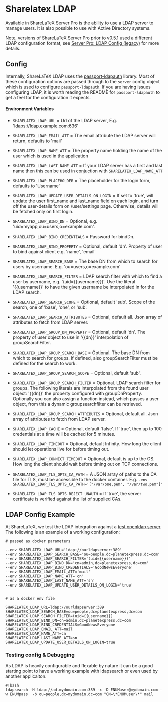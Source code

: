 Sharelatex LDAP
==============
Available in ShareLaTeX Server Pro is the ability to use a LDAP server to manage users. It is also possible to use with Active Directory systems.

Note, versions of ShareLaTeX Server Pro prior to v0.5.1 used a different LDAP configuration format, see [Server Pro: LDAP Config (legacy)](https://github.com/sharelatex/sharelatex/wiki/Server-Pro:-LDAP-Config-(legacy)) for more details.


Config
---

Internally, ShareLaTeX LDAP uses the [passport-ldapauth](https://github.com/vesse/passport-ldapauth) library. Most of these configuration options are passed through to the `server` config object which is used to configure `passport-ldapauth`. If you are having issues configuring LDAP, it is worth reading the README for `passport-ldapauth` to get a feel for the configuration it expects.

#### Environment Variables

- `SHARELATEX_LDAP_URL` =
    Url of the LDAP server,
    E.g. 'ldaps://ldap.example.com:636'

- `SHARELATEX_LDAP_EMAIL_ATT` =
  The email attribute the LDAP server will return, defaults to 'mail'

- `SHARELATEX_LDAP_NAME_ATT` =
  The property name holding the name of the user which is used in the application

- `SHARELATEX_LDAP_LAST_NAME_ATT` =
  If your LDAP server has a first and last name then this can be used in conjuction with `SHARELATEX_LDAP_NAME_ATT`

- `SHARELATEX_LDAP_PLACEHOLDER` =
  The placeholder for the login form, defaults to 'Username'

- `SHARELATEX_LDAP_UPDATE_USER_DETAILS_ON_LOGIN` =
  If set to 'true', will update the user first_name and last_name field on each login, and turn off the user-details form on /user/settings page.
  Otherwise, details will be fetched only on first login.

- `SHARELATEX_LDAP_BIND_DN` =
    Optional, e.g. 'uid=myapp,ou=users,o=example.com'.

- `SHARELATEX_LDAP_BIND_CREDENTIALS` =
    Password for bindDn.

- `SHARELATEX_LDAP_BIND_PROPERTY` =
    Optional, default 'dn'. Property of user to bind against client
    e.g. 'name', 'email'

- `SHARELATEX_LDAP_SEARCH_BASE` =
    The base DN from which to search for users by username.
     E.g. 'ou=users,o=example.com'

- `SHARELATEX_LDAP_SEARCH_FILTER` =
    LDAP search filter with which to find a user by username, e.g.
    '(uid={{username}})'. Use the literal '{{username}}' to have the
    given username be interpolated in for the LDAP search.

- `SHARELATEX_LDAP_SEARCH_SCOPE` =
    Optional, default 'sub'. Scope of the search, one of 'base',
    'one', or 'sub'.

- `SHARELATEX_LDAP_SEARCH_ATTRIBUTES` =
    Optional, default all. Json array of attributes to fetch from LDAP server.

- `SHARELATEX_LDAP_GROUP_DN_PROPERTY` =
    Optional, default 'dn'. The property of user object to use in
    '{{dn}}' interpolation of groupSearchFilter.

- `SHARELATEX_LDAP_GROUP_SEARCH_BASE` =
    Optional. The base DN from which to search for groups. If defined,
    also groupSearchFilter must be defined for the search to work.

- `SHARELATEX_LDAP_GROUP_SEARCH_SCOPE` =
    Optional, default 'sub'.

- `SHARELATEX_LDAP_GROUP_SEARCH_FILTER` =
    Optional. LDAP search filter for groups. The following literals are
    interpolated from the found user object: '{{dn}}' the property
    configured with groupDnProperty. Optionally you can also assign a function instead,
    which passes a user object, from this a dynamic groupsearchfilter can be retrieved.

- `SHARELATEX_LDAP_GROUP_SEARCH_ATTRIBUTES` =
    Optional, default all. Json array of attributes to fetch from LDAP server.

- `SHARELATEX_LDAP_CACHE` =
    Optional, default 'false'. If 'true', then up to 100 credentials at a
    time will be cached for 5 minutes.

- `SHARELATEX_LDAP_TIMEOUT` =
    Optional, default Infinity. How long the client should let
    operations live for before timing out.

- `SHARELATEX_LDAP_CONNECT_TIMEOUT` =
    Optional, default is up to the OS. How long the client should wait
    before timing out on TCP connections.

- `SHARELATEX_LDAP_TLS_OPTS_CA_PATH` = 
  A JSON array of paths to the CA file for TLS, must be accessible to the docker container.
	E.g. `-env SHARELATEX_LDAP_TLS_OPTS_CA_PATH='["/var/one.pem", "/var/two.pem"]' `

- `SHARELATEX_LDAP_TLS_OPTS_REJECT_UNAUTH` =
   If 'true', the server certificate is verified against the list of supplied CAs.




LDAP Config Example
----------------

At ShareLaTeX, we test the LDAP integration against a [test openldap server](https://github.com/rroemhild/docker-test-openldap). The following is an example of a working configuration:

```
# passed as docker parameters

--env SHARELATEX_LDAP_URL='ldap://ourldapserver:389'
--env SHARELATEX_LDAP_SEARCH_BASE='ou=people,dc=planetexpress,dc=com'
--env SHARELATEX_LDAP_SEARCH_FILTER='(uid={{username}})'
--env SHARELATEX_LDAP_BIND_DN='cn=admin,dc=planetexpress,dc=com'
--env SHARELATEX_LDAP_BIND_CREDENTIALS='GoodNewsEveryone'
--env SHARELATEX_LDAP_EMAIL_ATT='mail'
--env SHARELATEX_LDAP_NAME_ATT='cn'
--env SHARELATEX_LDAP_LAST_NAME_ATT='sn'
--env SHARELATEX_LDAP_UPDATE_USER_DETAILS_ON_LOGIN='true'


# as a docker env file

SHARELATEX_LDAP_URL=ldap://ourldapserver:389
SHARELATEX_LDAP_SEARCH_BASE=ou=people,dc=planetexpress,dc=com
SHARELATEX_LDAP_SEARCH_FILTER=(uid={{username}})
SHARELATEX_LDAP_BIND_DN=cn=admin,dc=planetexpress,dc=com
SHARELATEX_LDAP_BIND_CREDENTIALS=GoodNewsEveryone
SHARELATEX_LDAP_EMAIL_ATT=mail
SHARELATEX_LDAP_NAME_ATT=cn
SHARELATEX_LDAP_LAST_NAME_ATT=sn
SHARELATEX_LDAP_UPDATE_USER_DETAILS_ON_LOGIN=true
```


### Testing config & Debugging

As LDAP is heavily configurable and flexable by nature it can be a good starting point to have a working example with ldapsearch or even used by another applicaiton.

```
#!bash
ldapsearch -H ldap://ad.mydomain.com:389 -x -D ENUMuser@mydomain.com -w ENUMpass  -b ou=people,dc=mydomain,dc=com "CN=\*ENUMuser\*" mail
```
